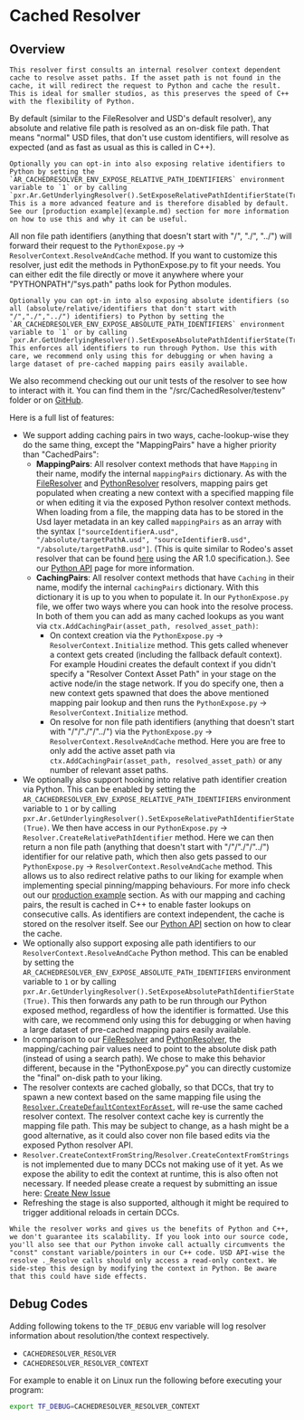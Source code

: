 # Cached Resolver
## Overview
```admonish tip
This resolver first consults an internal resolver context dependent cache to resolve asset paths. If the asset path is not found in the cache, it will redirect the request to Python and cache the result. This is ideal for smaller studios, as this preserves the speed of C++ with the flexibility of Python.
```

By default (similar to the FileResolver and USD's default resolver), any absolute and relative file path is resolved as an on-disk file path. That means "normal" USD files, that don't use custom identifiers, will resolve as expected (and as fast as usual as this is called in C++).

```admonish tip title="Pro Tip"
Optionally you can opt-in into also exposing relative identifiers to Python by setting the `AR_CACHEDRESOLVER_ENV_EXPOSE_RELATIVE_PATH_IDENTIFIERS` environment variable to `1` or by calling `pxr.Ar.GetUnderlyingResolver().SetExposeRelativePathIdentifierState(True)`. This is a more advanced feature and is therefore disabled by default. See our [production example](example.md) section for more information on how to use this and why it can be useful.
```

All non file path identifiers (anything that doesn't start with "/", "./", "../") will forward their request to the `PythonExpose.py` -> `ResolverContext.ResolveAndCache` method.
If you want to customize this resolver, just edit the methods in PythonExpose.py to fit your needs. You can either edit the file directly or move it anywhere where your "PYTHONPATH"/"sys.path" paths look for Python modules.

```admonish tip title="Pro Tip"
Optionally you can opt-in into also exposing absolute identifiers (so all (absolute/relative/identifiers that don't start with "/","./","../") identifiers) to Python by setting the `AR_CACHEDRESOLVER_ENV_EXPOSE_ABSOLUTE_PATH_IDENTIFIERS` environment variable to `1` or by calling `pxr.Ar.GetUnderlyingResolver().SetExposeAbsolutePathIdentifierState(True)`. This enforces all identifiers to run through Python. Use this with care, we recommend only using this for debugging or when having a large dataset of pre-cached mapping pairs easily available.
```

We also recommend checking out our unit tests of the resolver to see how to interact with it. You can find them in the "<Repo Root>/src/CachedResolver/testenv" folder or on [GitHub](https://github.com/LucaScheller/VFX-UsdAssetResolver/blob/main/src/CachedResolver/testenv/testCachedResolver.py).

Here is a full list of features:
- We support adding caching pairs in two ways, cache-lookup-wise they do the same thing, except the "MappingPairs" have a higher priority than "CachedPairs":
    - **MappingPairs**: All resolver context methods that have `Mapping` in their name, modify the internal `mappingPairs` dictionary. As with the [FileResolver](../FileResolver/overview.md) and [PythonResolver](../PythonResolver/overview.md) resolvers, mapping pairs get populated when creating a new context with a specified mapping file or when editing it via the exposed Python resolver context methods. When loading from a file, the mapping data has to be stored in the Usd layer metadata in an key called ```mappingPairs``` as an array with the syntax ```["sourceIdentifierA.usd", "/absolute/targetPathA.usd", "sourceIdentifierB.usd", "/absolute/targetPathB.usd"]```. (This is quite similar to Rodeo's asset resolver that can be found [here](https://github.com/rodeofx/rdo_replace_resolver) using the AR 1.0 specification.). See our [Python API](./PythonAPI.md) page for more information.
    - **CachingPairs**: All resolver context methods that have `Caching` in their name, modify the internal `cachingPairs` dictionary. With this dictionary it is up to you when to populate it. In our `PythonExpose.py` file, we offer two ways where you can hook into the resolve process. In both of them you can add as many cached lookups as you want via `ctx.AddCachingPair(asset_path, resolved_asset_path)`:
        - On context creation via the `PythonExpose.py` -> `ResolverContext.Initialize` method. This gets called whenever a context gets created (including the fallback default context). For example Houdini creates the default context if you didn't specify a "Resolver Context Asset Path" in your stage on the active node/in the stage network. If you do specify one, then a new context gets spawned that does the above mentioned mapping pair lookup and then runs the `PythonExpose.py` -> `ResolverContext.Initialize` method.
        - On resolve for non file path identifiers (anything that doesn't start with "/"/"./"/"../") via the `PythonExpose.py` -> `ResolverContext.ResolveAndCache` method. Here you are free to only add the active asset path via `ctx.AddCachingPair(asset_path, resolved_asset_path)` or any number of relevant asset paths.
- We optionally also support hooking into relative path identifier creation via Python. This can be enabled by setting the `AR_CACHEDRESOLVER_ENV_EXPOSE_RELATIVE_PATH_IDENTIFIERS` environment variable to `1` or by calling `pxr.Ar.GetUnderlyingResolver().SetExposeRelativePathIdentifierState(True)`. We then have access in our `PythonExpose.py` -> `Resolver.CreateRelativePathIdentifier` method. Here we can then return a non file path (anything that doesn't start with "/"/"./"/"../") identifier for our relative path, which then also gets passed to our `PythonExpose.py` -> `ResolverContext.ResolveAndCache` method. This allows us to also redirect relative paths to our liking for example when implementing special pinning/mapping behaviours. For more info check out our [production example](./example.md) section. As with our mapping and caching pairs, the result is cached in C++ to enable faster lookups on consecutive calls. As identifiers are context independent, the cache is stored on the resolver itself. See our [Python API](./PythonAPI.md) section on how to clear the cache.
- We optionally also support exposing alle path identifiers to our `ResolverContext.ResolveAndCache` Python method. This can be enabled by setting the `AR_CACHEDRESOLVER_ENV_EXPOSE_ABSOLUTE_PATH_IDENTIFIERS` environment variable to `1` or by calling `pxr.Ar.GetUnderlyingResolver().SetExposeAbsolutePathIdentifierState(True)`. This then forwards any path to be run through our Python exposed method, regardless of how the identifier is formatted. Use this with care, we recommend only using this for debugging or when having a large dataset of pre-cached mapping pairs easily available.
- In comparison to our [FileResolver](../FileResolver/overview.md) and [PythonResolver](../PythonResolver/overview.md), the mapping/caching pair values need to point to the absolute disk path (instead of using a search path). We chose to make this behavior different, because in the "PythonExpose.py" you can directly customize the "final" on-disk path to your liking.  
- The resolver contexts are cached globally, so that DCCs, that try to spawn a new context based on the same mapping file using the [```Resolver.CreateDefaultContextForAsset```](https://openusd.org/dev/api/class_ar_resolver.html), will re-use the same cached resolver context. The resolver context cache key is currently the mapping file path. This may be subject to change, as a hash might be a good alternative, as it could also cover non file based edits via the exposed Python resolver API.
- ```Resolver.CreateContextFromString```/```Resolver.CreateContextFromStrings``` is not implemented due to many DCCs not making use of it yet. As we expose the ability to edit the context at runtime, this is also often not necessary. If needed please create a request by submitting an issue here: [Create New Issue](https://github.com/LucaScheller/VFX-UsdAssetResolver/issues/new)
- Refreshing the stage is also supported, although it might be required to trigger additional reloads in certain DCCs.


```admonish warning
While the resolver works and gives us the benefits of Python and C++, we don't guarantee its scalability. If you look into our source code, you'll also see that our Python invoke call actually circumvents the "const" constant variable/pointers in our C++ code. USD API-wise the resolve ._Resolve calls should only access a read-only context. We side-step this design by modifying the context in Python. Be aware that this could have side effects.
```

## Debug Codes
Adding following tokens to the `TF_DEBUG` env variable will log resolver information about resolution/the context respectively.
* `CACHEDRESOLVER_RESOLVER`
* `CACHEDRESOLVER_RESOLVER_CONTEXT`

For example to enable it on Linux run the following before executing your program:

```bash
export TF_DEBUG=CACHEDRESOLVER_RESOLVER_CONTEXT
```